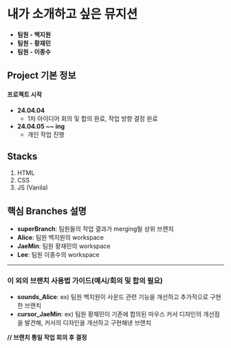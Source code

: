 # 내가 소개하고 싶은 뮤지션
- **팀원 - 백지원**
- **팀원 - 황재민**
- **팀원 - 이종수**

## Project 기본 정보
#### 프로젝트 시작
- **24.04.04**
  - 1차 아이디어 회의 및 합의 완료, 작업 방향 결정 완료
- **24.04.05 ~~ ing**
  - 개인 작업 진행
 
## Stacks
1. HTML
2. CSS
3. JS (Vanila)

## 핵심 Branches 설명
- **superBranch**: 팀원들의 작업 결과가 merging될 상위 브랜치
- **Alice**: 팀원 백지원의 workspace
- **JaeMin**: 팀원 황재민의 workspace
- **Lee**: 팀원 이종수의 workspace
---
### 이 외의 브랜치 사용법 가이드(예시/회의 및 합의 필요)
- **sounds_Alice**: ex) 팀원 백지원이 사운드 관련 기능을 개선하고 추가적으로 구현한 브랜치
- **cursor_JaeMin**: ex) 팀원 황재민이 기존에 합의된 마우스 커서 디자인의 개선점을 발견해, 커서의 디자인을 개선하고 구현해낸 브랜치  

**// 브랜치 통일 작업 회의 후 결정**
